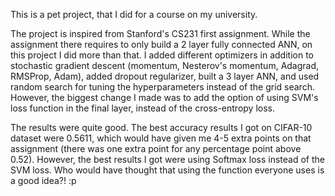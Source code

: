 This is a pet project, that I did for a course on my university.

The project is inspired from Stanford's CS231 first assignment. While the assignment there requires to only build a 2 layer fully connected ANN, on this project I did more than that. I added different optimizers in addition to stochastic gradient descent (momentum, Nesterov's momentum, Adagrad, RMSProp, Adam), added dropout regularizer, built a 3 layer ANN, and used random search for tuning the hyperparameters instead of the grid search. However, the biggest change I made was to add the option of using SVM's loss function in the final layer, instead of the cross-entropy loss.

The results were quite good. The best accuracy results I got on CIFAR-10 dataset were 0.5611, which would have given me 4-5 extra points on that assignment (there was one extra point for any percentage point above 0.52). However, the best results I got were using Softmax loss instead of the SVM loss. Who would have thought that using the function everyone uses is a good idea?! :p
